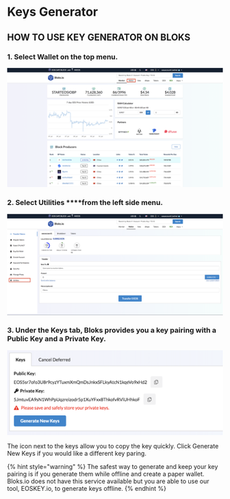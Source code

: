 # Keys Generator

## HOW TO USE KEY GENERATOR ON BLOKS

### 1. Select **Wallet** on the top menu.

![](../.gitbook/assets/image%20%2874%29.png)

### 2. Select Utilities ****from the left side menu.

![](../.gitbook/assets/image%20%28147%29.png)

### 3. Under the Keys tab, Bloks provides you a key pairing with a Public Key and a Private Key. 

![](../.gitbook/assets/image%20%28189%29.png)

The icon next to the keys allow you to copy the key quickly. Click Generate New Keys if you would like a different key paring. 

{% hint style="warning" %}
The safest way to generate and keep your key pairing is if you generate them while offline and create a paper wallet. Bloks.io does not have this service available but you are able to use our tool, EOSKEY.io, to generate keys offline.
{% endhint %}

